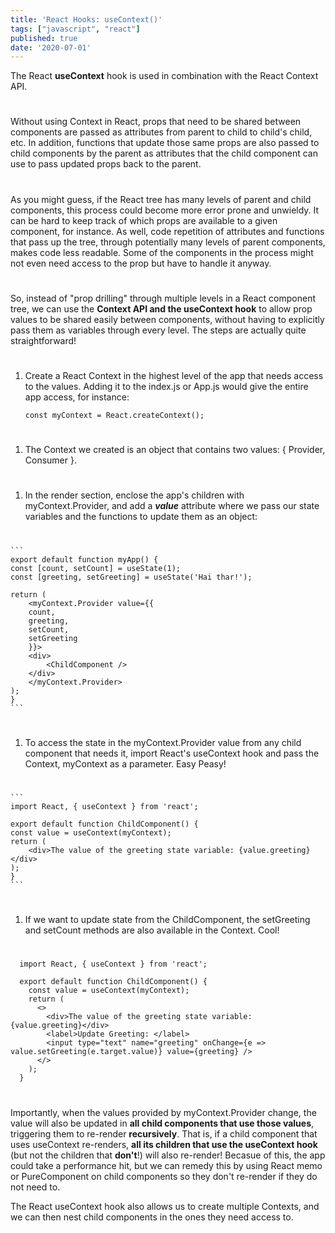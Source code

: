 ```yaml
---
title: 'React Hooks: useContext()'
tags: ["javascript", "react"]
published: true
date: '2020-07-01'
---
```

The React **useContext** hook is used in combination with the React Context API.
#  
Without using Context in React, props that need to be shared between components are passed as attributes from parent to child to child's child, etc. In addition, functions that update those same props are also passed to child components by the parent as attributes that the child component can use to pass updated props back to the parent.
#  
As you might guess, if the React tree has many levels of parent and child components, this process could become more error prone and unwieldy. It can be hard to keep track of which props are available to a given component, for instance. As well, code repetition of attributes and functions that pass  up the tree, through potentially many levels of parent components, makes code less readable. Some of the components in the process might not even need access to the prop but have to handle it anyway.
#  
So, instead of "prop drilling" through multiple levels in a React component tree, we can use the **Context API and the useContext hook** to allow prop values to be shared easily between components, without having to explicitly pass them as variables through every level. The steps are actually quite straightforward!
#  
1. Create a React Context in the highest level of the app that needs access to the values. Adding it to the index.js or App.js would give the entire app access, for instance: 
    ```
    const myContext = React.createContext();
    ```
#  
#  
1. The Context we created is an object that contains two values: { Provider, Consumer }.
#  
1. In the render section, enclose the app's children with myContext.Provider, and add a ***value*** attribute where we pass our state variables and the functions to update them as an object:
#  

    ```
    export default function myApp() {
    const [count, setCount] = useState(1);
    const [greeting, setGreeting] = useState('Hai thar!');

    return (
        <myContext.Provider value={{
        count,
        greeting,
        setCount,
        setGreeting
        }}>
        <div>
            <ChildComponent />
        </div>
        </myContext.Provider>
    );
    }
    ```
#   
#  
1. To access the state in the myContext.Provider value from any child component that needs it, import React's useContext hook and pass the Context, myContext as a parameter. Easy Peasy!
#  

    ```
    import React, { useContext } from 'react';

    export default function ChildComponent() {
    const value = useContext(myContext);
    return (
        <div>The value of the greeting state variable: {value.greeting}</div>
    );
    }
    ```
# 
#  
1. If we want to update state from the ChildComponent, the setGreeting and setCount methods are also available in the Context. Cool!
#  

```
  import React, { useContext } from 'react';
  
  export default function ChildComponent() {
    const value = useContext(myContext);
    return (
      <>
        <div>The value of the greeting state variable: {value.greeting}</div>
        <label>Update Greeting: </label>
        <input type="text" name="greeting" onChange={e => value.setGreeting(e.target.value)} value={greeting} />
      </>
    );
  }
```

#  
#  
Importantly, when the values provided by myContext.Provider change, the value will also be updated in **all child components that use those values**, triggering them to re-render **recursively**. That is, if a child component that uses useContext re-renders, **all its children that use the useContext hook** (but not the children that **don't**!) will also re-render! Becasue of this, the app could take a performance hit, but we can remedy this by using React memo or PureComponent on child components so they don't re-render if they do not need to.

The React useContext hook also allows us to create multiple Contexts, and we can then nest child components in the ones they need access to.